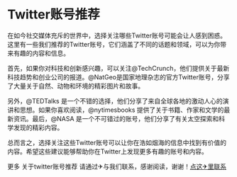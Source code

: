 # Twitter账号推荐

在如今社交媒体充斥的世界中，选择关注哪些Twitter账号可能会让人感到困惑。这里有一些我们推荐的Twitter账号，它们涵盖了不同的话题和领域，可以为你带来有趣的内容和信息。

首先，如果你对科技和创新感兴趣，可以关注@TechCrunch，他们提供关于最新科技趋势和创业公司的报道。@NatGeo是国家地理杂志的官方Twitter账号，分享了大量关于自然、动物和环境的精彩图片和故事。

另外，@TEDTalks 是一个不错的选择，他们分享了来自全球各地的激动人心的演讲和思想。如果你喜欢阅读，@nytimesbooks 提供了关于书籍、作家和文学的最新资讯。最后，@NASA 是一个不可错过的账号，他们分享了有关太空探索和科学发现的精彩内容。

总而言之，选择关注这些Twitter账号可以让你在浩如烟海的信息中找到有价值的内容。希望这些建议能够帮助你在Twitter上发现更多有趣的账号和内容。

更多 关于twitter账号推荐 请通过✈与我们联系，感谢阅读，谢谢！[点这✈里联系](https://1.k02.cc)